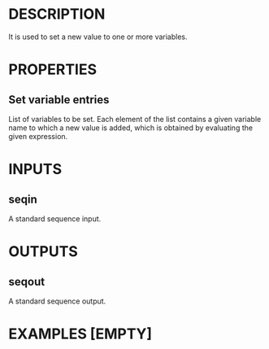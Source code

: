 # DESCRIPTION

It is used to set a new value to one or more variables.

# PROPERTIES

## Set variable entries

List of variables to be set. Each element of the list contains a given variable name to which a new value is added, which is obtained by evaluating the given expression.

# INPUTS

## seqin

A standard sequence input.

# OUTPUTS

## seqout

A standard sequence output.

# EXAMPLES [EMPTY]
